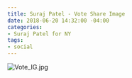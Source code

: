 ```yaml
---
title: Suraj Patel - Vote Share Image
date: 2018-06-20 14:32:00 -04:00
categories:
- Suraj Patel for NY
tags:
- social
---
```


![Vote_IG.jpg](/uploads/Vote_IG.jpg)
